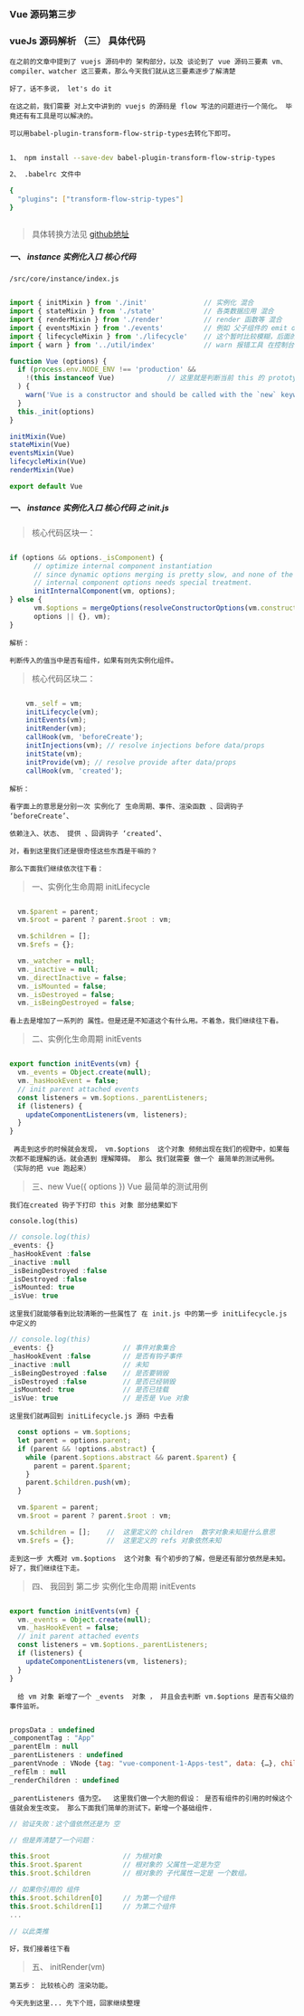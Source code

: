 ### Vue 源码第三步

###  vueJs 源码解析 （三） 具体代码


	在之前的文章中提到了 vuejs 源码中的 架构部分，以及 谈论到了 vue 源码三要素 vm、compiler、watcher 这三要素，那么今天我们就从这三要素逐步了解清楚

	好了，话不多说， let's do it

	在这之前，我们需要 对上文中讲到的 vuejs 的源码是 flow 写法的问题进行一个简化。 毕竟还有有工具是可以解决的。
	
	可以用babel-plugin-transform-flow-strip-types去转化下即可。

```bash
	
1、 npm install --save-dev babel-plugin-transform-flow-strip-types

2、 .babelrc 文件中

{
  "plugins": ["transform-flow-strip-types"]
}
	 
```

> 具体转换方法见 [github地址](https://github.com/erbing/Vue-Code)

##### 一、 instance 实例化入口 核心代码

	/src/core/instance/index.js


```javascript

import { initMixin } from './init'				// 实例化 混合 
import { stateMixin } from './state'			// 各类数据应用 混合
import { renderMixin } from './render'			// render 函数等 混合
import { eventsMixin } from './events'			// 例如 父子组件的 emit on 事件
import { lifecycleMixin } from './lifecycle'	// 这个暂时比较模糊，后面的文章更新
import { warn } from '../util/index'			// warn 报错工具 在控制台经常会看到的 vue 的warn

function Vue (options) {
  if (process.env.NODE_ENV !== 'production' &&  
    !(this instanceof Vue)             // 这里就是判断当前 this 的 prototype 是否是 Vue
  ) {
    warn('Vue is a constructor and should be called with the `new` keyword')
  }
  this._init(options)
}

initMixin(Vue)
stateMixin(Vue)
eventsMixin(Vue)
lifecycleMixin(Vue)
renderMixin(Vue)

export default Vue

```

##### 一、 instance 实例化入口 核心代码 之 init.js

>核心代码区块一：

```javascript

if (options && options._isComponent) {
      // optimize internal component instantiation
      // since dynamic options merging is pretty slow, and none of the
      // internal component options needs special treatment.
      initInternalComponent(vm, options);
} else {
      vm.$options = mergeOptions(resolveConstructorOptions(vm.constructor), 
      options || {}, vm);
}

```

`解析：`
	
	判断传入的值当中是否有组件，如果有则先实例化组件。


>核心代码区块二：

```javascript

    vm._self = vm;
    initLifecycle(vm);
    initEvents(vm);
    initRender(vm);
    callHook(vm, 'beforeCreate');
    initInjections(vm); // resolve injections before data/props
    initState(vm);
    initProvide(vm); // resolve provide after data/props
    callHook(vm, 'created');

```

`解析：`

	看字面上的意思是分别一次 实例化了 生命周期、事件、渲染函数 、回调钩子 ‘beforeCreate’、

	依赖注入、状态、 提供 、回调钩子 ‘created’、

	对，看到这里我们还是很奇怪这些东西是干嘛的？

	那么下面我们继续依次往下看：

> 一、实例化生命周期 initLifecycle

```javascript

  vm.$parent = parent;
  vm.$root = parent ? parent.$root : vm;

  vm.$children = [];
  vm.$refs = {};

  vm._watcher = null;
  vm._inactive = null;
  vm._directInactive = false;
  vm._isMounted = false;
  vm._isDestroyed = false;
  vm._isBeingDestroyed = false;

```

`看上去是增加了一系列的 属性。但是还是不知道这个有什么用。不着急，我们继续往下看。`

> 二、实例化生命周期 initEvents
	
```javascript

export function initEvents(vm) {
  vm._events = Object.create(null);
  vm._hasHookEvent = false;
  // init parent attached events
  const listeners = vm.$options._parentListeners;
  if (listeners) {
    updateComponentListeners(vm, listeners);
  }
}

```

` 再走到这步的时候就会发现， vm.$options  这个对象 频频出现在我们的视野中，如果每次都不能理解的话。就会遇到 理解障碍。 那么 我们就需要 做一个 最简单的测试用例。 （实际的把 vue 跑起来）`

>三、new Vue({ options })  Vue 最简单的测试用例

` 我们在created 钩子下打印 this 对象 部分结果如下 `

	console.log(this)

```javascript
// console.log(this)
_events: {}
_hasHookEvent :false
_inactive :null
_isBeingDestroyed :false
_isDestroyed :false
_isMounted: true
_isVue: true
```

` 这里我们就能够看到比较清晰的一些属性了 在 init.js 中的第一步 initLifecycle.js 中定义的 `

```javascript
// console.log(this)
_events: {}					// 事件对象集合
_hasHookEvent :false		// 是否有钩子事件
_inactive :null				// 未知
_isBeingDestroyed :false	// 是否要销毁
_isDestroyed :false			// 是否已经销毁
_isMounted: true			// 是否已挂载
_isVue: true				// 是否是 Vue 对象
```

` 这里我们就再回到 initLifecycle.js 源码 中去看 `

```javascript
  const options = vm.$options;
  let parent = options.parent;
  if (parent && !options.abstract) {
    while (parent.$options.abstract && parent.$parent) {
      parent = parent.$parent;
    }
    parent.$children.push(vm);
  }

  vm.$parent = parent;
  vm.$root = parent ? parent.$root : vm;

  vm.$children = [];    //  这里定义的 children  数字对象未知是什么意思
  vm.$refs = {};        //  这里定义的 refs 对象依然未知
```

` 走到这一步 大概对 vm.$options  这个对象 有个初步的了解，但是还有部分依然是未知。好了，我们继续往下走。 `


> 四、 我回到  第二步 实例化生命周期 initEvents

```javascript

export function initEvents(vm) {
  vm._events = Object.create(null);
  vm._hasHookEvent = false;
  // init parent attached events
  const listeners = vm.$options._parentListeners;
  if (listeners) {
    updateComponentListeners(vm, listeners);
  }
}

```

`  给 vm 对象 新增了一个 _events  对象 ， 并且会去判断 vm.$options 是否有父级的事件监听。`

```javascript

propsData : undefined
_componentTag : "App"
_parentElm : null
_parentListeners : undefined
_parentVnode : VNode {tag: "vue-component-1-Apps-test", data: {…}, children: undefined, text: undefined, elm: div.test11, …}
_refElm : null
_renderChildren : undefined

```

` _parentListeners 值为空。  这里我们做一个大胆的假设： 是否有组件的引用的时候这个值就会发生改变。 那么下面我们简单的测试下。新增一个基础组件. `

```javascript
// 验证失败：这个值依然还是为 空

// 但是弄清楚了一个问题：

this.$root   				// 为根对象
this.$root.$parent  		// 根对象的 父属性一定是为空
this.$root.$children		// 根对象的 子代属性一定是 一个数组。

// 如果你引用的 组件 
this.$root.$children[0]		// 为第一个组件
this.$root.$children[1]		// 为第二个组件
...

// 以此类推
```

` 好，我们接着往下看 `


> 五、  initRender(vm)

` 第五步： 比较核心的 渲染功能。 `

` 今天先到这里... 先下个班，回家继续整理 `

